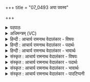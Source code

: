 +++
title = "07_0493 अया पवस्व"

+++
<details><summary>पदपाठः</summary>

अ꣣या꣢। प꣣वस्व। धा꣡र꣢꣯या। य꣡या꣢꣯। सू꣡र्य꣢꣯म्। अ꣡रो꣢चयः। हि꣣न्वानः꣢। मा꣡नु꣢꣯षीः। अ꣣पः꣢। ४९३।
</details>

<details><summary>अधिमन्त्रम् (VC)</summary>

- पवमानः सोमः
- निध्रुविः काश्यपः
- गायत्री
- षड्जः
- पावमानं काण्डम्
</details>

<details><summary>हिन्दी : आचार्य रामनाथ वेदालंकार - विषयः</summary>

अगले मन्त्र में सोम परमात्मा से तेज की धारा माँगी गयी है।
</details>

<details><summary>हिन्दी : आचार्य रामनाथ वेदालंकार - पदार्थः</summary>

पदार्थान्वयभाषाः -  हे तेज-रूप रस के भण्डार परमेश्वर ! आप (अया) इस (धारया) तेज की धारा के साथ (पवस्व) हमें प्राप्त हो। (यया) जिस तेज की धारा से, आपने (सूर्यम्) सूर्य को (अरोचयः) चमकाया है। आप (मानुषीः अपः) सब मानव प्रजाओं को (हिन्वानः) तेज से तृप्त करो ॥७॥
</details>

<details><summary>हिन्दी : आचार्य रामनाथ वेदालंकार - भावार्थः</summary>

भावार्थभाषाः -  जो परमेश्वर तेज से सूर्य, अग्नि, बिजली आदियों को चमकाता है, उसके दिये हुए तेज से सब मनुष्य तेजस्वी होवें ॥७॥
</details>

<details><summary>संस्कृत : आचार्य रामनाथ वेदालंकार - विषयः</summary>

अथ सोमं परमात्मनं तेजोधारां प्रार्थयते।
</details>

<details><summary>संस्कृत : आचार्य रामनाथ वेदालंकार - पदार्थः</summary>

पदार्थान्वयभाषाः -  हे तेजोरसस्य अगार सोम परमेश्वर ! त्वम् (अया) अनया। अया एना इत्युपदेशस्य इति निरुक्तम्। ३।२१। (धारया) तेजोधारया (पवस्व) अस्मान् प्रति समागच्छ। पवते गतिकर्मा। निघं० २।१४। (यया) तेजोधारया, त्वम् (सूर्यम्) आदित्यम् (अरोचयः) रोचितवानसि। त्वम् (मानुषीः अपः) मनुष्यसम्बन्धिनीः प्रजाः२ (हिन्वानः) तेजसा प्रीणयन् भवेति शेषः। हिवि प्रीणनार्थः भ्वादिः ॥७॥
</details>

<details><summary>संस्कृत : आचार्य रामनाथ वेदालंकार - भावार्थः</summary>

भावार्थभाषाः -  यः परमेश्वरस्तेजसा सूर्यवह्निविद्युदादीन् प्रदीपयति, तत्प्रत्तेन तेजसा सर्वे जनास्तेजस्विनो भवन्तु ॥७॥
</details>

<details><summary>संस्कृत : आचार्य रामनाथ वेदालंकार - पादटिप्पनी</summary>

टिप्पणी:   १. ऋ० ९।६१।२२। २. ‘आपः जलानीव प्रजाः’ इति ऋ० ५।३४।९ भाष्ये द०।
</details>